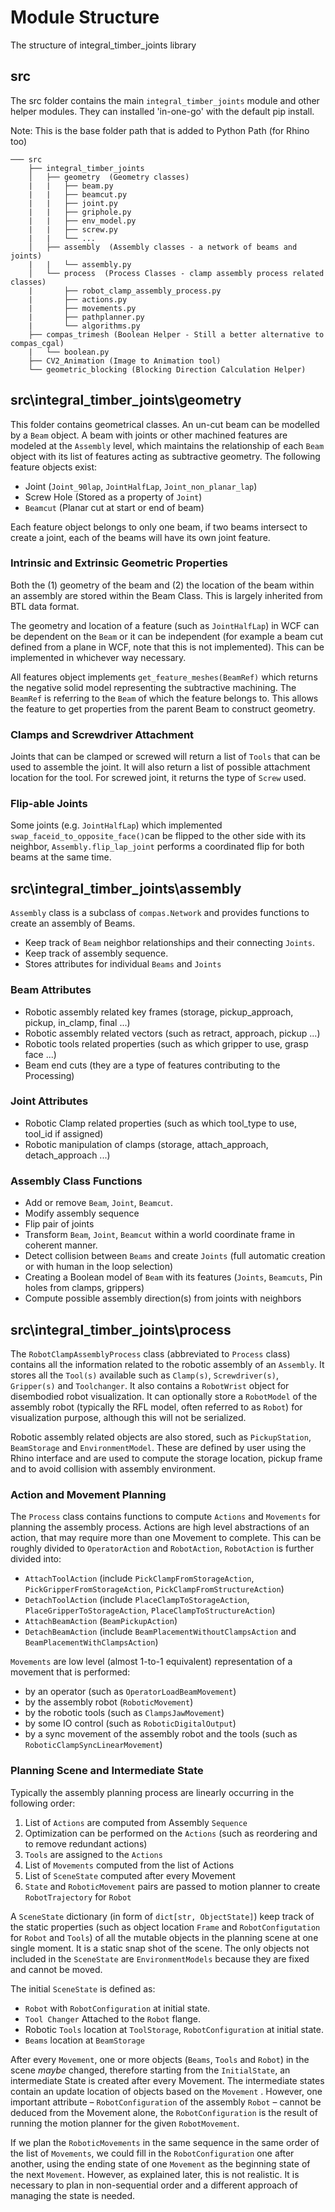 # Module Structure

The structure of integral_timber_joints library

## src

The src folder contains the main `integral_timber_joints` module and other helper modules. They can installed 'in-one-go' with the default pip install.

Note: This is the base folder path that is added to Python Path (for Rhino too)

```
─── src
    ├── integral_timber_joints
    │   ├── geometry  (Geometry classes)
    |   |   ├── beam.py
    |   |   ├── beamcut.py
    |   |   ├── joint.py
    |   |   ├── griphole.py
    |   |   ├── env_model.py
    |   |   ├── screw.py
    |   |   └── ...
    │   ├── assembly  (Assembly classes - a network of beams and joints)
    |   |   └── assembly.py
    │   └── process  (Process Classes - clamp assembly process related classes)
    |       ├── robot_clamp_assembly_process.py
    |       ├── actions.py
    |       ├── movements.py
    |       ├── pathplanner.py
    |       └── algorithms.py
    ├── compas_trimesh (Boolean Helper - Still a better alternative to compas_cgal)
    |   └── boolean.py
    ├── CV2_Animation (Image to Animation tool)
    └── geometric_blocking (Blocking Direction Calculation Helper)

```

## src\integral_timber_joints\geometry

This folder contains geometrical classes. An un-cut beam can be modelled by a `Beam` object. A beam with joints or other machined features are modeled at the `Assembly` level, which maintains the relationship of each `Beam` object with its list of features acting as subtractive geometry. The following feature objects exist:

- Joint (`Joint_90lap`, `JointHalfLap`, `Joint_non_planar_lap`)
- Screw Hole (Stored as a property of `Joint`)
- `Beamcut` (Planar cut at start or end of beam)

Each feature object belongs to only one beam, if two beams intersect to create a joint, each of the beams will have its own joint feature.

### Intrinsic and Extrinsic Geometric Properties

Both the (1) geometry of the beam and (2) the location of the beam within an assembly are stored within the Beam Class. This is largely inherited from BTL data format.

The geometry and location of a feature (such as `JointHalfLap`) in WCF can be dependent on the `Beam` or it can be independent (for example a beam cut defined from a plane in WCF, note that this is not implemented). This can be implemented in whichever way necessary.

All features object implements `get_feature_meshes(BeamRef)` which returns the negative solid model representing the subtractive machining. The `BeamRef` is referring to the `Beam` of which the feature belongs to. This allows the feature to get properties from the parent Beam to construct geometry.

### Clamps and Screwdriver Attachment

Joints that can be clamped or screwed will return a list of `Tools` that can be used to assemble the joint. It will also return a list of possible attachment location for the tool. For screwed joint, it returns the type of `Screw` used.

### Flip-able Joints

Some joints (e.g. `JointHalfLap`) which implemented `swap_faceid_to_opposite_face()`can be flipped to the other side with its neighbor, `Assembly.flip_lap_joint` performs a coordinated flip for both beams at the same time.



## src\integral_timber_joints\assembly

`Assembly` class is a subclass of `compas.Network` and provides functions to create an assembly of Beams.

- Keep track of `Beam` neighbor relationships and their connecting `Joints`.
- Keep track of assembly sequence.
- Stores attributes for individual `Beams` and `Joints`

### Beam Attributes

- Robotic assembly related key frames (storage, pickup_approach, pickup, in_clamp, final ...)
- Robotic assembly related vectors (such as retract, approach, pickup ...)
- Robotic tools related properties (such as which gripper to use, grasp face ...)
- Beam end cuts (they are a type of features contributing to the Processing)

### Joint Attributes

- Robotic Clamp related properties (such as which tool_type to use, tool_id if assigned)
- Robotic manipulation of clamps (storage, attach_approach, detach_approach ...)

### Assembly Class Functions

- Add or remove `Beam`, `Joint`, `Beamcut`.
- Modify assembly sequence
- Flip pair of joints
- Transform `Beam`, `Joint`, `Beamcut` within a world coordinate frame in coherent manner.
- Detect collision between `Beams` and create `Joints` (full automatic creation or with human in the loop selection)
- Creating a Boolean model of `Beam` with its features (`Joints`, `Beamcuts`, Pin holes from clamps, grippers)
- Compute possible assembly direction(s) from joints with neighbors

## src\integral_timber_joints\process

The `RobotClampAssemblyProcess` class (abbreviated to `Process` class) contains all the information related to the robotic assembly of an `Assembly`. It stores all the `Tool(s)` available such as `Clamp(s)`, `Screwdriver(s)`, `Gripper(s)` and `Toolchanger`. It also contains a `RobotWrist` object for disembodied robot visualization. It can optionally store a `RobotModel` of the assembly robot (typically the RFL model, often referred to as `Robot`) for visualization purpose, although this will not be serialized.

Robotic assembly related objects are also stored, such as `PickupStation`, `BeamStorage` and `EnvironmentModel`. These are defined by user using the Rhino interface and are used to compute the storage location, pickup frame and to avoid collision with assembly environment.

### Action and Movement Planning

The `Process` class contains functions to compute `Actions` and `Movements` for planning the assembly process. Actions are high level abstractions of an action, that may require more than one Movement to complete. This can be roughly divided to `OperatorAction` and `RobotAction`, `RobotAction` is further divided into:

- `AttachToolAction` (include `PickClampFromStorageAction`, `PickGripperFromStorageAction`, `PickClampFromStructureAction`)
- `DetachToolAction` (include `PlaceClampToStorageAction`, `PlaceGripperToStorageAction`, `PlaceClampToStructureAction`)
- `AttachBeamAction` (`BeamPickupAction`)
- `DetachBeamAction` (include `BeamPlacementWithoutClampsAction` and `BeamPlacementWithClampsAction`)

`Movements` are low level (almost 1-to-1 equivalent) representation of a movement that is performed:

- by an operator (such as `OperatorLoadBeamMovement`)
- by the assembly robot (`RoboticMovement`)
- by the robotic tools (such as `ClampsJawMovement`)
- by some IO control (such as `RoboticDigitalOutput`)
- by a sync movement of the assembly robot and the tools (such as `RoboticClampSyncLinearMovement`)

### Planning Scene and Intermediate State

Typically the assembly planning process are linearly occurring in the following order:

1. List of `Actions` are computed from Assembly `Sequence`
2. Optimization can be performed on the `Actions` (such as reordering and to remove redundant actions)
3. `Tools` are assigned to the `Actions`
4. List of `Movements` computed from the list of Actions
5. List of `SceneState` computed after every Movement
6. `State` and `RoboticMovement` pairs are passed to motion planner to create `RobotTrajectory` for `Robot`

A `SceneState` dictionary (in form of `dict[str, ObjectState]`) keep track of the static properties (such as object location `Frame` and `RobotConfigutation` for `Robot` and `Tools`) of all the mutable objects in the planning scene at one single moment. It is a static snap shot of the scene. The only objects not included in the `SceneState` are `EnvironmentModels` because they are fixed and cannot be moved.

The initial `SceneState` is defined as:

- `Robot` with `RobotConfiguration` at initial state.
- `Tool Changer` Attached to the `Robot` flange.
- Robotic `Tools` location at `ToolStorage`,  `RobotConfiguration` at initial state.
- `Beams` location at `BeamStorage`

After every `Movement`, one or more objects (`Beams`, `Tools` and `Robot`) in the scene *maybe* changed, therefore starting from the `InitialState`, an intermediate State is created after every Movement. The intermediate states contain an update location of objects based on the `Movement` . However, one important attribute – `RobotConfiguration` of the assembly `Robot` – cannot be deduced from the Movement alone, the `RobotConfiguration` is the result of running the motion planner for the given `RobotMovement`.

If we plan the `RoboticMovements` in the same sequence in the same order of the list of `Movements`, we could fill in the `RobotConfiguration` one after another, using the ending state of one `Movement` as the beginning state of the next `Movement`.  However, as explained later, this is not realistic. It is necessary to plan in non-sequential order and a different approach of managing the state is needed.





